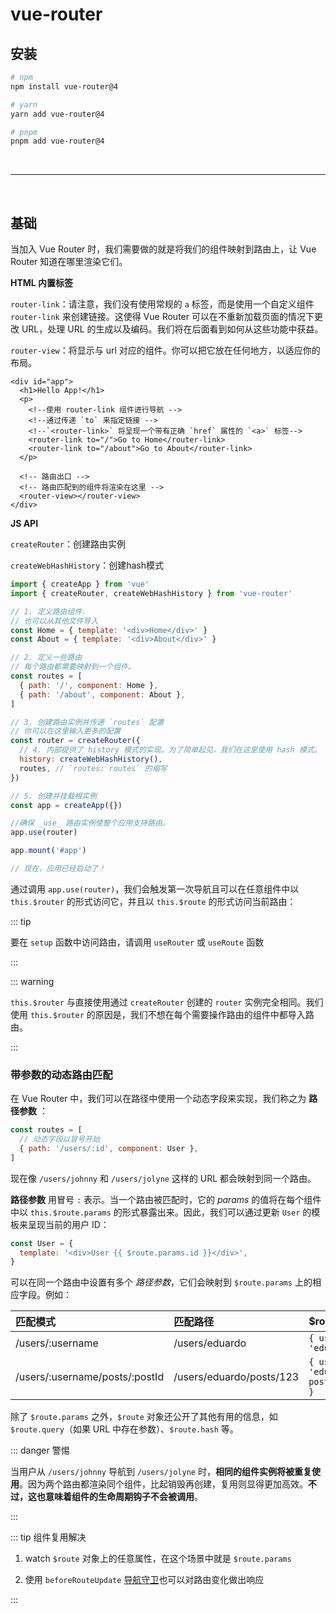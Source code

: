 # vue-router

## 安装

```bash
# npm
npm install vue-router@4

# yarn
yarn add vue-router@4

# pnpm
pnpm add vue-router@4
```

<br />

---

<br />



## 基础

当加入 Vue Router 时，我们需要做的就是将我们的组件映射到路由上，让 Vue Router 知道在哪里渲染它们。



**HTML 内置标签**

`router-link`：请注意，我们没有使用常规的 `a` 标签，而是使用一个自定义组件 `router-link` 来创建链接。这使得 Vue Router 可以在不重新加载页面的情况下更改 URL，处理 URL 的生成以及编码。我们将在后面看到如何从这些功能中获益。

`router-view`：将显示与 url 对应的组件。你可以把它放在任何地方，以适应你的布局。

```vue
<div id="app">
  <h1>Hello App!</h1>
  <p>
    <!--使用 router-link 组件进行导航 -->
    <!--通过传递 `to` 来指定链接 -->
    <!--`<router-link>` 将呈现一个带有正确 `href` 属性的 `<a>` 标签-->
    <router-link to="/">Go to Home</router-link>
    <router-link to="/about">Go to About</router-link>
  </p>
    
  <!-- 路由出口 -->
  <!-- 路由匹配到的组件将渲染在这里 -->
  <router-view></router-view>
</div>
```



**JS API**

`createRouter`：创建路由实例

`createWebHashHistory`：创建hash模式

```js
import { createApp } from 'vue'
import { createRouter, createWebHashHistory } from 'vue-router'

// 1. 定义路由组件.
// 也可以从其他文件导入
const Home = { template: '<div>Home</div>' }
const About = { template: '<div>About</div>' }

// 2. 定义一些路由
// 每个路由都需要映射到一个组件。
const routes = [
  { path: '/', component: Home },
  { path: '/about', component: About },
]

// 3. 创建路由实例并传递 `routes` 配置
// 你可以在这里输入更多的配置
const router = createRouter({
  // 4. 内部提供了 history 模式的实现。为了简单起见，我们在这里使用 hash 模式。
  history: createWebHashHistory(),
  routes, // `routes: routes` 的缩写
})

// 5. 创建并挂载根实例
const app = createApp({})

//确保 _use_ 路由实例使整个应用支持路由。
app.use(router)

app.mount('#app')

// 现在，应用已经启动了！
```

通过调用 `app.use(router)`，我们会触发第一次导航且可以在任意组件中以 `this.$router` 的形式访问它，并且以 `this.$route` 的形式访问当前路由：

::: tip

要在 `setup` 函数中访问路由，请调用 `useRouter` 或 `useRoute` 函数

:::

::: warning

`this.$router` 与直接使用通过 `createRouter` 创建的 `router` 实例完全相同。我们使用 `this.$router` 的原因是，我们不想在每个需要操作路由的组件中都导入路由。

:::



### 带参数的动态路由匹配

在 Vue Router 中，我们可以在路径中使用一个动态字段来实现，我们称之为 **路径参数** ：

```js
const routes = [
  // 动态字段以冒号开始
  { path: '/users/:id', component: User },
]
```

现在像 `/users/johnny` 和 `/users/jolyne` 这样的 URL 都会映射到同一个路由。

**路径参数** 用冒号 `:` 表示。当一个路由被匹配时，它的 *params* 的值将在每个组件中以 `this.$route.params` 的形式暴露出来。因此，我们可以通过更新 `User` 的模板来呈现当前的用户 ID：

```js
const User = {
  template: '<div>User {{ $route.params.id }}</div>',
}
```

可以在同一个路由中设置有多个 *路径参数*，它们会映射到 `$route.params` 上的相应字段。例如：

| 匹配模式                       | 匹配路径                 | $route.params                            |
| :----------------------------- | :----------------------- | :--------------------------------------- |
| /users/:username               | /users/eduardo           | `{ username: 'eduardo' }`                |
| /users/:username/posts/:postId | /users/eduardo/posts/123 | `{ username: 'eduardo', postId: '123' }` |

除了 `$route.params` 之外，`$route` 对象还公开了其他有用的信息，如 `$route.query`（如果 URL 中存在参数）、`$route.hash` 等。

::: danger 警惕

当用户从 `/users/johnny` 导航到 `/users/jolyne` 时，**相同的组件实例将被重复使用**。因为两个路由都渲染同个组件，比起销毁再创建，复用则显得更加高效。**不过，这也意味着组件的生命周期钩子不会被调用**。

:::

::: tip 组件复用解决

1.  watch `$route` 对象上的任意属性，在这个场景中就是 `$route.params`

2. 使用 `beforeRouteUpdate` [导航守卫](https://router.vuejs.org/zh/guide/advanced/navigation-guards.html)也可以对路由变化做出响应

:::